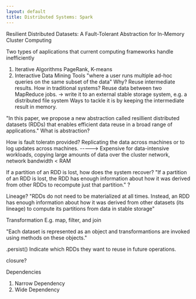 ```yaml
---
layout: default
title: Distributed Systems: Spark
---
```

Resilient Distributed Datasets: A Fault-Tolerant Abstraction for In-Memory Cluster Computing

Two types of aaplications that current computing frameworks handle inefficiently
1. Iterative Algorithms
PageRank, K-means
2. Interactive Data Mining Tools
"where a user runs multiple ad-hoc queries on the same subset of the data"
Why?
Reuse intermediate results. 
How in traditional systems?
Reuse data between two MapReduce jobs. -> write it to an external stable storage system, e.g. a distributed file system
Ways to tackle it is by keeping the intermediate result in memory.

"In this paper, we propose a new abstraction called resillient distributed datasets (RDDs) that enables efficient data reuse in a broad range of applications."
What is abstraction?

How is fault toleratn provided?
Replicating the data across machines or to log updates across machines. -----> Expensive for data-intensive workloads, copying large amounts of data over the cluster network, network bandwidth < RAM

If a partition of an RDD is lost, how does the system recover?
"If a partition of an RDD is lost, the RDD has enough information about how it was derived from other RDDs to recompute just that partition." ?

Lineage?
"RDDs do not need to be materialized at all times. Instead, an RDD has enough information about how it was derived from other datasets (its lineage) to compute its partitions from data in stable storage"

Transformation
E.g. map, filter, and join

"Each dataset is represented as an object and transformantions are invoked using methods on these objects."

.persist()
Indicate which RDDs they want to reuse in future operations.

closure?

Dependencies
1. Narrow Dependency
2. Wide Dependency
